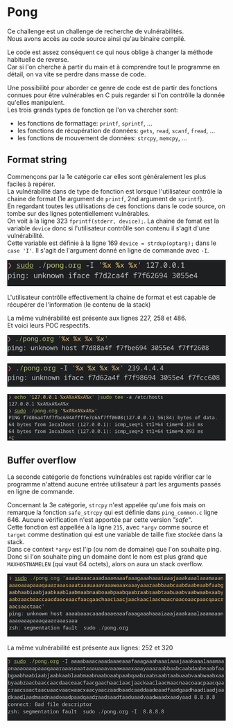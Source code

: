 # Pong

Ce challenge est un challenge de recherche de vulnérabilités.  
Nous avons accès au code source ainsi qu'au binaire compilé.

Le code est assez conséquent ce qui nous oblige à changer la méthode habituelle de reverse.  
Car si l'on cherche à partir du main et à comprendre tout le programme en détail, on va vite se perdre dans masse de code.

Une possibilité pour aborder ce genre de code est de partir des fonctions connues pour être vulnérables en C puis regarder si l'on contrôlle la donnée qu'elles manipulent.  
Les trois grands types de fonction qe l'on va chercher sont:  
- les fonctions de formattage: `printf`, `sprintf`, ...
- les fonctions de récupération de données: `gets`, `read`, `scanf`, `fread`, ...
- les fonctions de mouvement de données: `strcpy`, `memcpy`, ...

## Format string

Commençons par la 1e catégorie car elles sont généralement les plus faciles à repérer.  
La vulnérabilité dans de type de fonction est lorsque l'utilisateur contrôle la chaine de format (1e argument de `printf`, 2nd argument de `sprintf`).  
En regardant toutes les utilisations de ces fonctions dans le code source, on tombe sur des lignes potentiellement vulnérables.  
On voit à la ligne 323 `fprintf(stderr, device);`. 
La chaine de fomat est la variable `device` donc si l'utilisateur contrôlle son contenu il s'agit d'une vulnérabilité.  
Cette variable est définie à la ligne 169 `device = strdup(optarg);` dans le `case 'I'`. 
Il s'agit de l'argument donné en ligne de commande avec `-I`.  

![alt text](imgs/image.png)

L'utilisateur contrôlle effectivement la chaine de format et est capable de récupérer de l'information (le contenu de la stack)

La même vulnérabilité est présente aux lignes 227, 258 et 486.  
Et voici leurs POC respectifs.

![alt text](imgs/image-2.png)

![alt text](imgs/image-3.png)

![alt text](imgs/image-4.png)

## Buffer overflow

La seconde catégorie de fonctions vulnérables est rapide vérifier car le programme n'attend aucune entrée utilisateur à part les arguments passés en ligne de commande.

Concernant la 3e catégorie, `strcpy` n'est appelée qu'une fois mais on remarque la fonction `safe_strcpy` qui est définie dans `ping_common.c` ligne 646.
Aucune vérification n'est apportée par cette version *"safe"*.  
Cette fonction est appellée à la ligne `215`, avec `*argv` comme source et `target` comme destination qui est une variable de taille fixe stockée dans la stack.  
Dans ce context `*argv` est l'ip (ou nom de domaine) que l'on souhaite ping.
Donc si l'on souhaite ping un domaine dont le nom est plus grand que `MAXHOSTNAMELEN` (qui vaut 64 octets), alors on aura un stack overflow.

![alt text](imgs/image-5.png)

La même vulnérabilité est présente aux lignes: 252 et 320

![alt text](imgs/image-6.png)
